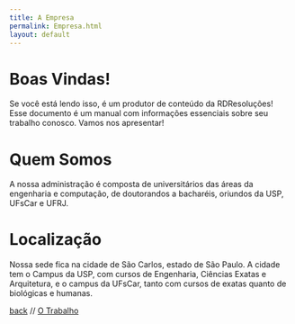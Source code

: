 ```yaml
---
title: A Empresa
permalink: Empresa.html
layout: default
---
```


# Boas Vindas!

Se você está lendo isso, é um produtor de conteúdo da RDResoluções! Esse documento é um manual com informações essenciais sobre seu trabalho conosco. Vamos nos apresentar!

# Quem Somos

A nossa administração é composta de universitários das áreas da engenharia e computação, de doutorandos a bacharéis, oriundos da USP, UFsCar e UFRJ.

# Localização

Nossa sede fica na cidade de São Carlos, estado de São Paulo. A cidade tem o Campus da USP, com cursos de Engenharia, Ciências Exatas e Arquitetura, e o campus da UFsCar, tanto com cursos de exatas quanto de biológicas e humanas.


[back](./)                                                          // [O Trabalho](./otrabalho.html)